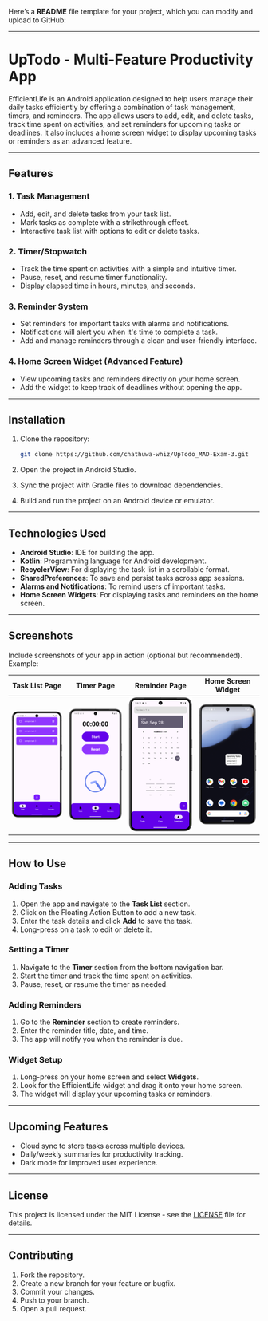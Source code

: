 Here’s a **README** file template for your project, which you can modify and upload to GitHub:

---

# UpTodo - Multi-Feature Productivity App

EfficientLife is an Android application designed to help users manage their daily tasks efficiently by offering a combination of task management, timers, and reminders. The app allows users to add, edit, and delete tasks, track time spent on activities, and set reminders for upcoming tasks or deadlines. It also includes a home screen widget to display upcoming tasks or reminders as an advanced feature.

---

## Features

### 1. Task Management
- Add, edit, and delete tasks from your task list.
- Mark tasks as complete with a strikethrough effect.
- Interactive task list with options to edit or delete tasks.

### 2. Timer/Stopwatch
- Track the time spent on activities with a simple and intuitive timer.
- Pause, reset, and resume timer functionality.
- Display elapsed time in hours, minutes, and seconds.

### 3. Reminder System
- Set reminders for important tasks with alarms and notifications.
- Notifications will alert you when it's time to complete a task.
- Add and manage reminders through a clean and user-friendly interface.

### 4. Home Screen Widget (Advanced Feature)
- View upcoming tasks and reminders directly on your home screen.
- Add the widget to keep track of deadlines without opening the app.

---

## Installation

1. Clone the repository:
   ```bash
   git clone https://github.com/chathuwa-whiz/UpTodo_MAD-Exam-3.git
   ```

2. Open the project in Android Studio.

3. Sync the project with Gradle files to download dependencies.

4. Build and run the project on an Android device or emulator.

---

## Technologies Used

- **Android Studio**: IDE for building the app.
- **Kotlin**: Programming language for Android development.
- **RecyclerView**: For displaying the task list in a scrollable format.
- **SharedPreferences**: To save and persist tasks across app sessions.
- **Alarms and Notifications**: To remind users of important tasks.
- **Home Screen Widgets**: For displaying tasks and reminders on the home screen.

---

## Screenshots

Include screenshots of your app in action (optional but recommended). Example:

| Task List Page                         | Timer Page                      | Reminder Page                         | Home Screen Widget                |
|----------------------------------------|---------------------------------|---------------------------------------|-----------------------------------|
| ![Task List](screenshots/tasklist.png) | ![Timer](screenshots/timer.png) | ![Reminder](screenshots/reminder.png) | ![Widget](screenshots/widget.png) |

---

## How to Use

### Adding Tasks
1. Open the app and navigate to the **Task List** section.
2. Click on the Floating Action Button to add a new task.
3. Enter the task details and click **Add** to save the task.
4. Long-press on a task to edit or delete it.

### Setting a Timer
1. Navigate to the **Timer** section from the bottom navigation bar.
2. Start the timer and track the time spent on activities.
3. Pause, reset, or resume the timer as needed.

### Adding Reminders
1. Go to the **Reminder** section to create reminders.
2. Enter the reminder title, date, and time.
3. The app will notify you when the reminder is due.

### Widget Setup
1. Long-press on your home screen and select **Widgets**.
2. Look for the EfficientLife widget and drag it onto your home screen.
3. The widget will display your upcoming tasks or reminders.

---

## Upcoming Features
- Cloud sync to store tasks across multiple devices.
- Daily/weekly summaries for productivity tracking.
- Dark mode for improved user experience.

---

## License

This project is licensed under the MIT License - see the [LICENSE](LICENSE) file for details.

---

## Contributing

1. Fork the repository.
2. Create a new branch for your feature or bugfix.
3. Commit your changes.
4. Push to your branch.
5. Open a pull request.